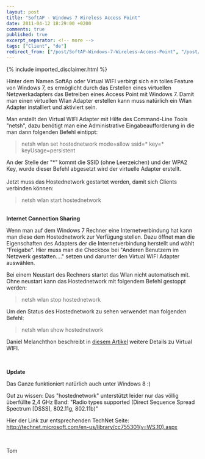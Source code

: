 ```yaml
---
layout: post
title: "SoftAP - Windows 7 Wireless Access Point"
date: 2011-04-12 18:29:00 +0200
comments: true
published: true
excerpt_separator: <!-- more -->
tags: ["Client", "de"]
redirect_from: ["/post/SoftAP-Windows-7-Wireless-Access-Point", "/post/softap-windows-7-wireless-access-point"]
---
```

<!-- more -->
{% include imported_disclaimer.html %}
<p>Hinter dem Namen SoftAp oder Virtual WIFI verbirgt sich ein tolles Feature von Windows 7, es erm&ouml;glicht durch das Erstellen eines virtuellen Netzwerkadapters das Betreiben eines Access Point mit Windows 7. Damit man einen virtuellen Wlan Adapter erstellen kann muss nat&uuml;rlich ein Wlan Adapter installiert und aktiviert sein.</p>
<p>Man erstellt den Virtual WIFI Adapter mit Hilfe des Command-Line Tools "netsh", dazu ben&ouml;tigt man eine Administrative Eingabeaufforderung in die man dann folgenden Befehl eintippt:</p>
<blockquote>
<p>netsh wlan set hostednetwork mode=allow ssid=* key=* keyUsage=persistent</p>
</blockquote>
<p>An der Stelle der "*" kommt die SSID (ohne Leerzeichen) und der WPA2 Key, wurde dieser Befehl abgesetzt wird der virtuelle Adapter erstellt.<br />&nbsp;<br />Jetzt muss das Hostednetwork gestartet werden, damit sich Clients verbinden k&ouml;nnen:</p>
<blockquote>
<p>netsh wlan start hostednetwork</p>
</blockquote>
<p><br /><strong>Internet Connection Sharing</strong></p>
<p>Wenn man auf dem Windows 7 Rechner eine Internetverbindung hat kann man diese dem Hostednetwork zur Verf&uuml;gung stellen. Dazu &ouml;ffnet man die Eigenschaften des Adapters der die Internetverbindung herstellt und w&auml;hlt "Freigabe". Hier muss man die Checkbox bei "Anderen Benutzern im Netzwerk gestatten...." setzen und darunter den Virtual WIFI Adapter ausw&auml;hlen.</p>
<p>Bei einem Neustart des Rechners startet das Wlan nicht automatisch mit. Ohne neustart kann das Hostednetwork mit folgendem Befehl gestoppt werden:</p>
<blockquote>
<p>netsh wlan stop hostednetwork</p>
</blockquote>
<p>Um den Status des Hostednetwork zu sehen verwendet man folgenden Befehl:</p>
<blockquote>
<p>netsh wlan show hostednetwork</p>
</blockquote>
<p>Daniel Melanchthon beschreibt in <a href="http://blogs.technet.com/b/dmelanchthon/archive/2009/09/24/virtual-wifi-macht-windows-7-zum-access-point.aspx" target="_blank">diesem Artikel</a> weitere Details zu Virtual WIFI.</p>
<p>&nbsp;</p>
<p><strong>Update</strong></p>
<p>Das Ganze funktioniert nat&uuml;rlich auch unter Windows 8 :)</p>
<p>Gut zu wissen: Das "hostednetwork" unterst&uuml;tzt leider&nbsp;nur das v&ouml;llig &uuml;berf&uuml;llte 2,4 GHz Band: "Radio types supported (Direct Sequence Spread Spectrum [DSSS], 802.11g, 802.11b)"</p>
<p>Hier der Link zur entsprechenden TechNet Seite: <a href="http://technet.microsoft.com/en-us/library/cc755301(v=WS.10).aspx">http://technet.microsoft.com/en-us/library/cc755301(v=WS.10).aspx</a></p>
<p>&nbsp;</p>
<p>Tom</p>
